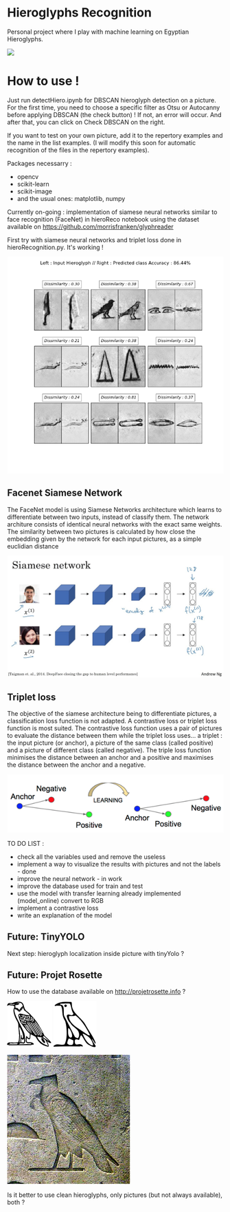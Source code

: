 # Hieroglyphs Recognition

Personal project where I play with machine learning on Egyptian Hieroglyphs.

![](hierodemo.gif)

# How to use ! 

Just run detectHiero.ipynb  for DBSCAN hieroglyph detection on a picture. For the first time, you need to choose a specific filter as Otsu or Autocanny before applying DBSCAN (the check button) ! If not, an error will occur. And after that, you can click on Check DBSCAN on the right. 

If you want to test on your own picture, add it to the repertory examples and the name in the list examples. (I will modify this soon for automatic recognition of the files in the repertory examples). 

Packages necessarry :
- opencv
- scikit-learn
- scikit-image
- and the usual ones: matplotlib, numpy



Currently on-going : implementation of siamese neural networks similar to face recognition (FaceNet) in hieroReco notebook using the dataset available on https://github.com/morrisfranken/glyphreader

First try with siamese neural networks and triplet loss done in hieroRecognition.py. It's working !

![alt text](screenshots/results2.png "Left : Input Hieroglyph // Right : Predicted class")


## Facenet Siamese Network

The FaceNet model is using Siamese Networks architecture which learns to differentiate between two inputs, instead of classify them.
The network architure consists of identical neural networks with the exact same weights.
The similarity between two pictures is calculated by how close the embedding given by the network for each input pictures, as a simple euclidian distance

![alt text](pictures/siamesenetworks.jpg "Siamese Networks")

## Triplet loss

The objective of the siamese architecture being to differentiate pictures, a classification loss function is not adapted. A contrastive loss or triplet loss function is most suited.
The contrastive loss function uses a pair of pictures to evaluate the distance between them while the triplet loss uses... a triplet : the input picture (or anchor), a  picture of the same class (called positive)
and a picture of different class (called negative). The triple loss function minimises the distance between an anchor and a positive and maximises the distance between the anchor and a negative.

![alt text](pictures/tripletloss.png "Triplet loss")

TO DO LIST : 
- check all the variables used and remove the useless
- implement a way to visualize the results with pictures and not the labels - done
- improve the neural network - in work
- improve the database used for train and test
- use the model with transfer learning already implemented (model_online) convert to RGB
- implement a contrastive loss
- write an explanation of the model 

## Future: TinyYOLO

Next step: hieroglyph localization inside picture with tinyYolo ?

## Future: Projet Rosette

How to use the database available on http://projetrosette.info ?

![alt text](pictures/hiero.png "Example of hiero") ![alt text](pictures/hiero2.png "Example of hiero")

![alt text](pictures/hiero3.jpg "Example of hiero")

Is it better to use clean hieroglyphs, only pictures (but not always available), both ?

